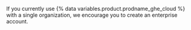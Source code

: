 If you currently use {% data variables.product.prodname_ghe_cloud %} with a single organization, we encourage you to create an enterprise account.